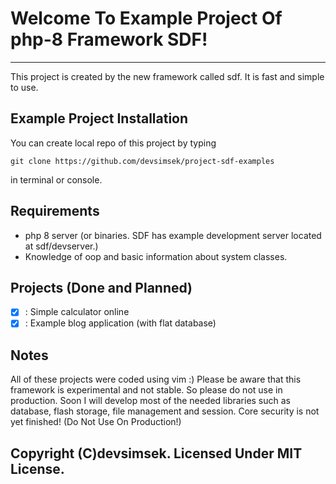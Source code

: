 # Welcome To Example Project Of php-8 Framework SDF!
---
This project is created by the new framework called sdf. It is fast and simple to use.

## Example Project Installation
You can create local repo of this project by typing
```
git clone https://github.com/devsimsek/project-sdf-examples
```
in terminal or console.

## Requirements
- php 8 server (or binaries. SDF has example development server located at sdf/devserver.)
- Knowledge of oop and basic information about system classes.

## Projects (Done and Planned)
- [x] : Simple calculator online
- [x] : Example blog application (with flat database)

## Notes
All of these projects were coded using vim :)
Please be aware that this framework is experimental and not stable. So please do not use in production.
Soon I will develop most of the needed libraries such as database, flash storage, file management and session.
Core security is not yet finished! (Do Not Use On Production!)

## Copyright (C)devsimsek. Licensed Under MIT License.
